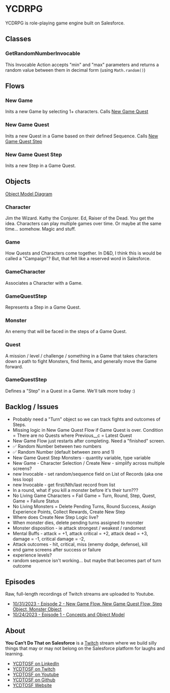 # YCDRPG

YCDRPG is role-playing game engine built on Salesforce. 

## Classes

### GetRandomNumberInvocable
This Invocable Action accepts "min" and "max" parameters and returns a random value between them in decimal form (using  `Math.random()`)

## Flows

### New Game
Inits a new Game by selecting 1+ characters. Calls [New Game Quest](#new-game-quest)

### New Game Quest
Inits a new Quest in a Game based on their defined Sequence. Calls [New Game Quest Step](#new-game-quest-step)

### New Game Quest Step
Inits a new Step in a Game Quest. 

## Objects

[Object Model Diagram](https://viewer.diagrams.net/?tags=%7B%7D&highlight=0000ff&edit=_blank&layers=1&nav=1&title=ycdrpg.drawio#Uhttps%3A%2F%2Fdrive.google.com%2Fuc%3Fid%3D1bbdEhfxDGeK8xN4lKr3awgxZ4ZwbDdal%26export%3Ddownload)

### Character
Jim the Wizard. Kathy the Conjurer. Ed, Raiser of the Dead. You get the idea. Characters can play multiple games over time. Or maybe at the same time... somehow. Magic and stuff.

### Game
How Quests and Characters come together. In D&D, I think this is would be called a "Campaign"? But, that felt like a reserved word in Salesforce.

### GameCharacter
Associates a Character with a Game.

### GameQuestStep
Represents a Step in a Game Quest.

### Monster
An enemy that will be faced in the steps of a Game Quest.

### Quest
A mission / level / challenge / something in a Game that takes characters down a path to fight Monsters, find Items, and generally move the Game forward.

### GameQuestStep
Defines a "Step" in a Quest in a Game. We'll talk more today :)

## Backlog / Issues

- Probably need a "Turn" object so we can track fights and outcomes of Steps.
- Missing logic in New Game Quest Flow if Game Quest is over. Condition = There are no Quests where Previous__c = Latest Quest
- New Game Flow just restarts after completing. Need a "finished" screen.
- ✅ Random Number between two numbers
- ✅ Random Number (default between zero and 1)
- New Game Quest Step Monsters - quantity variable, type variable
- New Game - Character Selection / Create New - simplify across multiple screens?
- new Invocable - set random/sequence field on List of Records (aka one less loop)
- new Invocable - get first/Nth/last record from list
- In a round, what if you kill a monster before it's their turn???
- No Living Game Characters = Fail Game = Turn, Round, Step, Quest, Game = Failure Status
- No Living Monsters = Delete Pending Turns, Round Success, Assign Experience Points, Collect Rewards, Create New Step
- Where does Create New Step Logic live?
- When monster dies, delete pending turns assigned to monster
- Monster disposition - ie attack strongest / weakest / randomest
- Mental Buffs - attack = +1, attack critical = +2, attack dead = +3, damage = -1, critical damage = -2, 
- Attack outcomes - hit, critical, miss (enemy dodge, defense), kill
- end game screens after success or failure
- experience levels? 
- random sequence isn't working... but maybe that becomes part of turn outcome


## Episodes

Raw, full-length recordings of Twitch streams are uploaded to Youtube. 

- [10/31/2023 - Episode 2 - New Game Flow, New Game Quest Flow, Step Object, Monster Object](https://www.youtube.com/watch?v=kSzKJRkT07k)
- [10/24/2023 - Episode 1 - Concepts and Object Model](https://www.youtube.com/watch?v=m4rAQFux_F4)

## About

**You Can’t Do That on Salesforce** is a [Twitch](https://twitch.com/ycdtosf) stream where we build silly things that may or may not belong on the Salesforce platform for laughs and learning.

- [YCDTOSF on LinkedIn](https://www.ycdtosf.com/linkedin)
- [YCDTOSF on Twitch](https://www.ycdtosf.com/twitch)
- [YCDTOSF on Youtube](https://www.ycdtosf.com/youtube)
- [YCDTOSF on Github](https://www.ycdtosf.com/github)
- [YCDTOSF Website](https://www.ycdtosf.com)